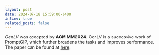 ```yaml
---
layout: post
date: 2024-07-18 15:59:00-0400
inline: true
related_posts: false
---
```


*GenLV* was accepted by **ACM MM2024**. GenLV is a successive work of PromptGIP, which further broadens the tasks and improves performance. The paper can be found at [here](https://dl.acm.org/doi/pdf/10.1145/3664647.3681621).
